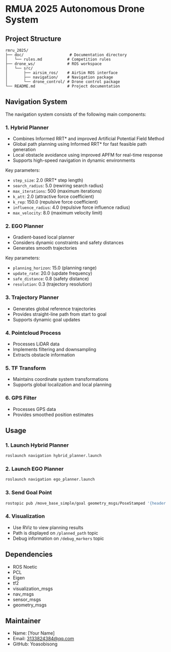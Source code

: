 # RMUA 2025 Autonomous Drone System

## Project Structure
```
rmru_2025/
├── doc/                    # Documentation directory
│   └── rules.md           # Competition rules
├── drone_ws/              # ROS workspace
│   └── src/
│       ├── airsim_ros/    # AirSim ROS interface
│       ├── navigation/    # Navigation package
│       └── drone_control/ # Drone control package
└── README.md              # Project documentation
```

## Navigation System
The navigation system consists of the following main components:

### 1. Hybrid Planner
- Combines Informed RRT* and improved Artificial Potential Field Method
- Global path planning using Informed RRT* for fast feasible path generation
- Local obstacle avoidance using improved APFM for real-time response
- Supports high-speed navigation in dynamic environments

Key parameters:
- `step_size`: 2.0 (RRT* step length)
- `search_radius`: 5.0 (rewiring search radius)
- `max_iterations`: 500 (maximum iterations)
- `k_att`: 2.0 (attractive force coefficient)
- `k_rep`: 150.0 (repulsive force coefficient)
- `influence_radius`: 4.0 (repulsive force influence radius)
- `max_velocity`: 8.0 (maximum velocity limit)

### 2. EGO Planner
- Gradient-based local planner
- Considers dynamic constraints and safety distances
- Generates smooth trajectories

Key parameters:
- `planning_horizon`: 15.0 (planning range)
- `update_rate`: 20.0 (update frequency)
- `safe_distance`: 0.8 (safety distance)
- `resolution`: 0.3 (trajectory resolution)

### 3. Trajectory Planner
- Generates global reference trajectories
- Provides straight-line path from start to goal
- Supports dynamic goal updates

### 4. Pointcloud Process
- Processes LiDAR data
- Implements filtering and downsampling
- Extracts obstacle information

### 5. TF Transform
- Maintains coordinate system transformations
- Supports global localization and local planning

### 6. GPS Filter
- Processes GPS data
- Provides smoothed position estimates

## Usage

### 1. Launch Hybrid Planner
```bash
roslaunch navigation hybrid_planner.launch
```

### 2. Launch EGO Planner
```bash
roslaunch navigation ego_planner.launch
```

### 3. Send Goal Point
```bash
rostopic pub /move_base_simple/goal geometry_msgs/PoseStamped '{header: {frame_id: "drone_init"}, pose: {position: {x: X, y: Y, z: Z}, orientation: {w: 1}}}'
```

### 4. Visualization
- Use RViz to view planning results
- Path is displayed on `/planned_path` topic
- Debug information on `/debug_markers` topic

## Dependencies
- ROS Noetic
- PCL
- Eigen
- tf2
- visualization_msgs
- nav_msgs
- sensor_msgs
- geometry_msgs

## Maintainer
- Name: [Your Name]
- Email: 3133824384@qq.com
- GitHub: Yoasobisong